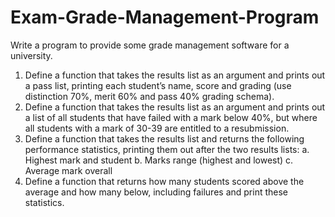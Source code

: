 # Exam-Grade-Management-Program
Write a program to provide some grade management software for a university. 
1. Define a function that takes the results list as an argument and prints out a pass list,
printing each student’s name, score and grading (use distinction 70%, merit 60% and
pass 40% grading schema).
2. Define a function that takes the results list as an argument and prints out a list of all
students that have failed with a mark below 40%, but where all students with a mark
of 30-39 are entitled to a resubmission.
3. Define a function that takes the results list and returns the following performance
statistics, printing them out after the two results lists:
a. Highest mark and student
b. Marks range (highest and lowest)
c. Average mark overall
4. Define a function that returns how many students scored above the average and
how many below, including failures and print these statistics.
